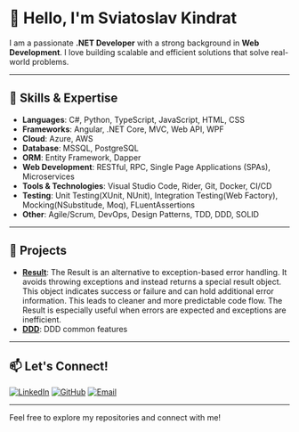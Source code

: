 # 👋 Hello, I'm Sviatoslav Kindrat

I am a passionate **.NET Developer** with a strong background in **Web Development**. I love building scalable and efficient solutions that solve real-world problems.

---

## 🚀 Skills & Expertise

- **Languages**: C#, Python, TypeScript, JavaScript, HTML, CSS
- **Frameworks**: Angular, .NET Core, MVC, Web API, WPF
- **Cloud**: Azure, AWS
- **Database**: MSSQL, PostgreSQL
- **ORM**: Entity Framework, Dapper
- **Web Development**: RESTful, RPC, Single Page Applications (SPAs), Microservices
- **Tools & Technologies**: Visual Studio Code, Rider, Git, Docker, CI/CD
- **Testing**: Unit Testing(XUnit, NUnit), Integration Testing(Web Factory), Mocking(NSubstitude, Moq), FLuentAssertions
- **Other**: Agile/Scrum, DevOps, Design Patterns, TDD, DDD, SOLID

---

## 🔧 Projects

- [**Result**](https://github.com/Sviatoslav93/Result): The Result is an alternative to exception-based error handling. It avoids throwing exceptions and instead returns a special result object. This object indicates success or failure and can hold additional error information. This leads to cleaner and more predictable code flow. The Result is especially useful when errors are expected and exceptions are inefficient.
- [**DDD**](https://github.com/Sviatoslav93/DDD): DDD common features 

---

## 📫 Let's Connect!

[![LinkedIn](https://img.shields.io/badge/LinkedIn-0077B5?style=flat&logo=linkedin&logoColor=white)](https://www.linkedin.com/in/sviatoslav-kindrat-35b83b138/)
[![GitHub](https://img.shields.io/badge/GitHub-181717?style=flat&logo=github&logoColor=white)](https://github.com/Sviatoslav93)
[![Email](https://img.shields.io/badge/Email-D14836?style=flat&logo=gmail&logoColor=white)](mailto:sviatoslav.kindrat@outlook.com)

---

Feel free to explore my repositories and connect with me!
